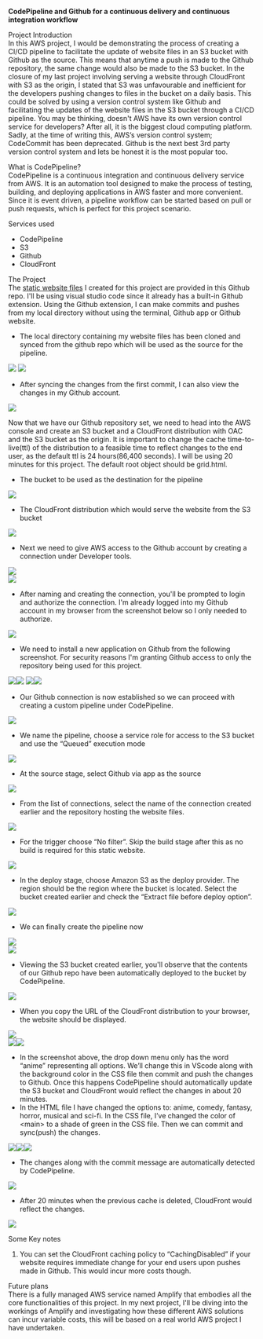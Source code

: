 **CodePipeline and Github for a continuous delivery and continuous integration workflow**

Project Introduction  
In this AWS project, I would be demonstrating the process of creating a CI/CD pipeline to facilitate the update of website files in an S3 bucket with Github as the source. This means that anytime a push is made to the Github repository, the same change would also be made to the S3 bucket. In the closure of my last project involving serving a website through CloudFront with S3 as the origin, I stated that S3 was unfavourable and inefficient for the developers pushing changes to files in the bucket on a daily basis. This could be solved by using a version control system like Github and facilitating the updates of the website files in the S3 bucket through a CI/CD pipeline. You may be thinking, doesn't AWS have its own version control service for developers? After all, it is the biggest cloud computing platform. Sadly, at the time of writing this, AWS’s version control system; CodeCommit has been deprecated. Github is the next best 3rd party version control system and lets be honest it is the most popular too.

What is CodePipeline?  
CodePipeline is a continuous integration and continuous delivery service from AWS. It is an automation tool designed to make the process of testing, building, and deploying applications in AWS faster and more convenient. Since it is event driven, a pipeline workflow can be started based on pull or push requests, which is perfect for this project scenario.

Services used
- CodePipeline
- S3
- Github
- CloudFront

The Project  
The [static website files](https://github.com/KimAdrian1/AWSProjects/tree/main/Movie%20Website) I created for this project are provided in this Github repo. I'll be using visual studio code since it already has a built-in Github extension. Using the Github extension, I can make commits and pushes from my local directory without using the terminal, Github app or Github website.

- The local directory containing my website files has been cloned and synced from the github repo which will be used as the source for the pipeline.

![](./images/image18.png)
![](./images/image7.png)

- After syncing the changes from the first commit, I can also view the changes in my Github account.

![](./images/image22.png)

Now that we have our Github repository set, we need to head into the AWS console and create an S3 bucket and a CloudFront distribution with OAC and the S3 bucket as the origin. It is important to change the cache time-to-live(ttl) of the distribution to a feasible time to reflect changes to the end user, as the default ttl is 24 hours(86,400 seconds). I will be using 20 minutes for this project. The default root object should be grid.html.

- The bucket to be used as the destination for the pipeline

![](./images/image15.png)

- The CloudFront distribution which would serve the website from the S3 bucket

![](./images/image25.png)

- Next we need to give AWS access to the Github account by creating a connection under Developer tools.

![](./images/image3.png)  
![](./images/image2.png)

- After naming and creating the connection, you'll be prompted to login and authorize the connection. I'm already logged into my Github account in my browser from the screenshot below so I only needed to authorize.

![](./images/image1.png)

- We need to install a new application on Github from the following screenshot. For security reasons I'm granting Github access to only the repository being used for this project.

![](./images/image28)![](./images/image16.png)
![](./images/image20)![](./images/image10.png)

- Our Github connection is now established so we can proceed with creating a custom pipeline under CodePipeline.

![](./images/image29.png)

- We name the pipeline, choose a service role for access to the S3 bucket and use the “Queued” execution mode

![](./images/image17.png)

- At the source stage, select Github via app as the source

![](./images/image21.png)

- From the list of connections, select the name of the connection created earlier and the repository hosting the website files.

![](./images/image26.png)

- For the trigger choose “No filter”. Skip the build stage after this as no build is required for this static website.

![](./images/image6.png)

- In the deploy stage, choose Amazon S3 as the deploy provider. The region should be the region where the bucket is located. Select the bucket created earlier and check the “Extract file before deploy option”.

![](./images/image8.png)

- We can finally create the pipeline now

![](./images/image4.png)  
![](./images/image9.png)

- Viewing the S3 bucket created earlier, you'll observe that the contents of our Github repo have been automatically deployed to the bucket by CodePipeline.

![](./images/image19.png)

- When you copy the URL of the CloudFront distribution to your browser, the website should be displayed.

![](./images/image11.png)  
![](./images/image14.png)![](./images/image5.png)

- In the screenshot above, the drop down menu only has the word “anime” representing all options. We’ll change this in VScode along with the background color in the CSS file then commit and push the changes to Github. Once this happens CodePipeline should automatically update the S3 bucket and CloudFront would reflect the changes in about 20 minutes.
- In the HTML file I have changed the options to: anime, comedy, fantasy, horror, musical and sci-fi. In the CSS file, I’ve changed the color of \<main\> to a shade of green in the CSS file. Then we can commit and sync(push) the changes.

![](./images/image12.png)![](./images/image24.png)![](./images/image23.png)

- The changes along with the commit message are automatically detected by CodePipeline.

![](./images/image13.png)

- After 20 minutes when the previous cache is deleted, CloudFront would reflect the changes.

![](./images/image27.png)

Some Key notes

1. You can set the CloudFront caching policy to “CachingDisabled” if your website requires immediate change for your end users upon pushes made in Github. This would incur more costs though.

Future plans  
There is a fully managed AWS service named Amplify that embodies all the core functionalities of this project. In my next project, I'll be diving into the workings of Amplify and investigating how these different AWS solutions can incur variable costs, this will be based on a real world AWS project I have undertaken.
